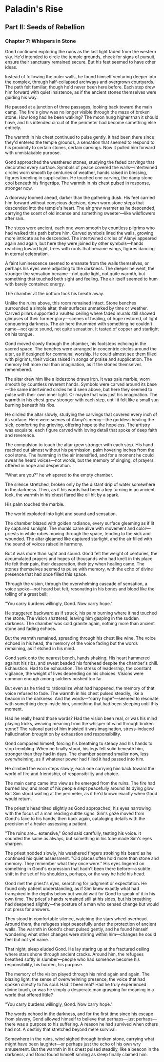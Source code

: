 # Paladin's Rise

## Part II: Seeds of Rebellion

### Chapter 7: Whispers in Stone

Gond continued exploring the ruins as the last light faded from the western sky. He'd intended to circle the temple grounds, check for signs of pursuit, ensure their sanctuary remained secure. But his feet seemed to have other ideas.

Instead of following the outer walls, he found himself venturing deeper into the complex, through half-collapsed archways and overgrown courtyards. The path felt familiar, though he'd never been here before. Each step drew him forward with quiet insistence, as if the ancient stones themselves were guiding his way.

He paused at a junction of three passages, looking back toward the main camp. The fire's glow was no longer visible through the maze of broken stone. How long had he been walking? The moon hung higher than it should have, and his intended circuit of the perimeter had become something else entirely.

The warmth in his chest continued to pulse gently. It had been there since they'd entered the temple grounds, a sensation that seemed to respond to his proximity to certain stones, certain carvings. Now it pulled him forward with unmistakable purpose.

Gond approached the weathered stones, studying the faded carvings that decorated every surface. Symbols of peace covered the walls—intertwined circles worn smooth by centuries of weather, hands raised in blessing, figures kneeling in supplication. He touched one carving, the damp stone cool beneath his fingertips. The warmth in his chest pulsed in response, stronger now.

A doorway loomed ahead, darker than the gathering dusk. His feet carried him forward without conscious decision, down worn stone steps that descended into the temple's heart. The air grew warmer as he descended, carrying the scent of old incense and something sweeter—like wildflowers after rain.

The steps were ancient, each one worn smooth by countless pilgrims who had walked this path before him. Carved symbols lined the walls, growing more intricate as he descended. The intertwined circles of Alanyi appeared again and again, but here they were joined by other symbols—hands reaching toward light, trees with roots that became wings, figures dancing in eternal celebration.

A faint luminescence seemed to emanate from the walls themselves, or perhaps his eyes were adjusting to the darkness. The deeper he went, the stronger the sensation became—not quite light, not quite warmth, but something that touched both sight and feeling. The air itself seemed to hum with barely contained energy.

The chamber at the bottom took his breath away.

Unlike the ruins above, this room remained intact. Stone benches surrounded a simple altar, their surfaces unmarked by time or weather. Carved pillars supported a vaulted ceiling where faded murals still showed glimpses of their former glory—scenes of healing, of hope restored, of light conquering darkness. The air here thrummed with something he couldn't name—not quite sound, not quite sensation. It tasted of copper and starlight on his tongue.

Gond moved slowly through the chamber, his footsteps echoing in the sacred space. The benches were arranged in concentric circles around the altar, as if designed for communal worship. He could almost see them filled with pilgrims, their voices raised in songs of praise and supplication. The memory felt more real than imagination, as if the stones themselves remembered.

The altar drew him like a lodestone draws iron. It was pale marble, worn smooth by countless reverent hands. Symbols were carved around its base—the same intertwined circles he'd seen above, but here they seemed to pulse with their own inner light. Or maybe that was just his imagination. The warmth in his chest grew stronger with each step, until it felt like a small sun burning beneath his ribs.

He circled the altar slowly, studying the carvings that covered every inch of its surface. Here were scenes of Alanyi's mercy—the goddess healing the sick, comforting the grieving, offering hope to the hopeless. The artistry was exquisite, each figure carved with loving detail that spoke of deep faith and reverence.

The compulsion to touch the altar grew stronger with each step. His hand reached out almost without his permission, palm hovering inches from the cool stone. The humming in the air intensified, and for a moment he could swear he heard voices—not words, but the memory of singing, of prayers offered in hope and desperation.

"What are you?" he whispered to the empty chamber.

The silence stretched, broken only by the distant drip of water somewhere in the darkness. Then, as if his words had been a key turning in an ancient lock, the warmth in his chest flared like oil hit by a spark.

His palm touched the marble.

The world exploded into light and sound and sensation.

The chamber blazed with golden radiance, every surface gleaming as if lit by captured sunlight. The murals came alive with movement and color—priests in white robes moving through the space, tending to the sick and wounded. The altar gleamed like captured starlight, and the air filled with the sound of voices raised in harmony.

But it was more than sight and sound. Gond felt the weight of centuries, the accumulated prayers and hopes of thousands who had knelt in this place. He felt their pain, their desperation, their joy when healing came. The stones themselves seemed to pulse with memory, with the echo of divine presence that had once filled this space.

Through the vision, through the overwhelming cascade of sensation, a voice spoke—not heard but felt, resonating in his bones and blood like the tolling of a great bell:

"You carry burdens willingly, Gond. Now carry hope."

He staggered backward as if struck, his palm burning where it had touched the stone. The vision shattered, leaving him gasping in the sudden darkness. The chamber was cold granite again, nothing more than ancient stone and fading echoes.

But the warmth remained, spreading through his chest like wine. The voice echoed in his head, the memory of the voice fading but the words remaining, as if etched in his mind.

Gond sank onto the nearest bench, hands shaking. His heart hammered against his ribs, and sweat beaded his forehead despite the chamber's chill. Exhaustion. Had to be exhaustion. The stress of leadership, the constant vigilance, the weight of lives depending on his choices. Visions were common enough among soldiers pushed too far.

But even as he tried to rationalize what had happened, the memory of that voice refused to fade. The warmth in his chest pulsed steadily, like a beacon in the darkness. And the words—"carry hope"—seemed to resonate with something deep inside him, something that had been sleeping until this moment.

Had he really heard those words? Had the vision been real, or was his mind playing tricks, weaving meaning from the whisper of wind through broken stone? The rational part of him insisted it was imagination, stress-induced hallucination brought on by exhaustion and responsibility.

Gond composed himself, forcing his breathing to steady and his hands to stop trembling. When he finally stood, his legs felt solid beneath him, stronger than they had in days. The chamber seemed smaller now, less overwhelming, as if whatever power had filled it had passed into him.

He climbed the worn steps slowly, each one carrying him back toward the world of fire and friendship, of responsibility and choice.

The main camp came into view as he emerged from the ruins. The fire had burned low, and most of his people slept peacefully around its dying glow. But Sim stood waiting at the perimeter, as if he'd known exactly when Gond would return.

The priest's head tilted slightly as Gond approached, his eyes narrowing with the focus of a man reading subtle signs. Sim's gaze moved from Gond's face to his hands, then back again, cataloging details with the precision of a healer assessing a patient.

"The ruins are... extensive," Gond said carefully, testing his voice. It sounded the same as always, but something in his tone made Sim's eyes sharpen.

The priest nodded slowly, his weathered fingers stroking his beard as he continued his quiet assessment. "Old places often hold more than stone and memory. They remember what they once were." His eyes lingered on something in Gond's expression that hadn't been there before—a subtle shift in the set of his shoulders, perhaps, or the way he held his head.

Gond met the priest's eyes, searching for judgment or expectation. He found only patient understanding, as if Sim knew exactly what had transpired in the depths below but would wait for Gond to speak of it in his own time. The priest's hands remained still at his sides, but his breathing had deepened slightly—the posture of a man who sensed change but would not press for answers.

They stood in comfortable silence, watching the stars wheel overhead. Around them, the refugees slept peacefully under the protection of ancient walls. The warmth in Gond's chest pulsed gently, and he found himself wondering what other changes were stirring within him—changes he could feel but not yet name.

That night, sleep eluded Gond. He lay staring up at the fractured ceiling where stars shone through ancient cracks. Around him, the refugees breathed softly in slumber—people who had somehow become his responsibility, his burden, his purpose.

The memory of the vision played through his mind again and again. The blazing light, the sense of overwhelming presence, the voice that had spoken directly to his soul. Had it been real? Had he truly experienced divine touch, or was he simply a desperate man grasping for meaning in a world that offered little?

"You carry burdens willingly, Gond. Now carry hope."

The words echoed in the darkness, and for the first time since his escape from slavery, Gond allowed himself to believe that perhaps—just perhaps—there was a purpose to his suffering. A reason he had survived when others had not. A destiny that stretched beyond mere survival.

Somewhere in the ruins, wind sighed through broken stone, carrying what might have been laughter—or perhaps just the echo of his own wry amusement. But the warmth in his chest pulsed steadily, like a beacon in the darkness, and Gond found himself smiling as sleep finally claimed him.
